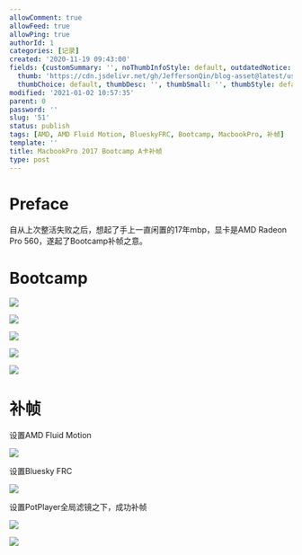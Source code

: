 ```yaml
---
allowComment: true
allowFeed: true
allowPing: true
authorId: 1
categories: [记录]
created: '2020-11-19 09:43:00'
fields: {customSummary: '', noThumbInfoStyle: default, outdatedNotice: 'no', reprint: standard,
  thumb: 'https://cdn.jsdelivr.net/gh/JeffersonQin/blog-asset@latest/usr/uploads/bg/9bd9b167gy1fwrtehfxq0j21hc0u0ka1.jpg',
  thumbChoice: default, thumbDesc: '', thumbSmall: '', thumbStyle: default}
modified: '2021-01-02 10:57:35'
parent: 0
password: ''
slug: '51'
status: publish
tags: [AMD, AMD Fluid Motion, BlueskyFRC, Bootcamp, MacbookPro, 补帧]
template: ''
title: MacbookPro 2017 Bootcamp A卡补帧
type: post
---
```

# Preface

自从上次整活失败之后，想起了手上一直闲置的17年mbp，显卡是AMD Radeon Pro 560，遂起了Bootcamp补帧之意。

# Bootcamp

![](https://cdn.jsdelivr.net/gh/JeffersonQin/blog-asset@latest/usr/uploads/2020/11/1605744165.jpg)

![](https://cdn.jsdelivr.net/gh/JeffersonQin/blog-asset@latest/usr/uploads/2020/11/1605744173.jpg)

![](https://cdn.jsdelivr.net/gh/JeffersonQin/blog-asset@latest/usr/uploads/2020/11/1605744178.jpg)

![](https://cdn.jsdelivr.net/gh/JeffersonQin/blog-asset@latest/usr/uploads/2020/11/1605744183.jpg)

![](https://cdn.jsdelivr.net/gh/JeffersonQin/blog-asset@latest/usr/uploads/2020/11/1605744194.jpg)

# 补帧

设置AMD Fluid Motion

![](https://cdn.jsdelivr.net/gh/JeffersonQin/blog-asset@latest/usr/uploads/2020/11/1605744202.jpg)

设置Bluesky FRC

![](https://cdn.jsdelivr.net/gh/JeffersonQin/blog-asset@latest/usr/uploads/2020/11/1605744212.jpg)

设置PotPlayer全局滤镜之下，成功补帧

![](https://cdn.jsdelivr.net/gh/JeffersonQin/blog-asset@latest/usr/uploads/2020/11/1605744215.jpg)

![](https://cdn.jsdelivr.net/gh/JeffersonQin/blog-asset@latest/usr/uploads/2020/11/1605744218.jpg)

